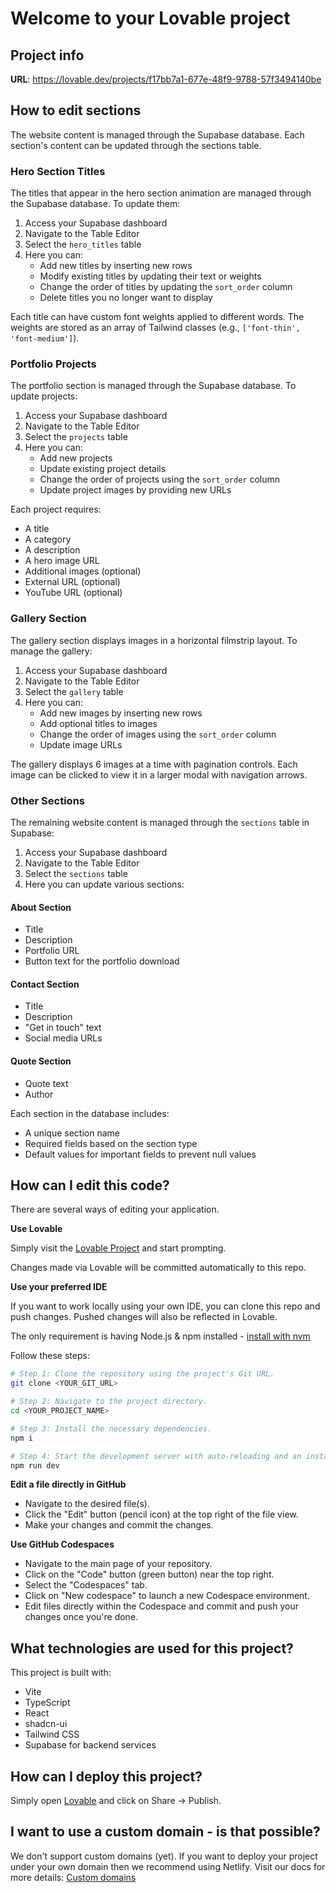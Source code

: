 
# Welcome to your Lovable project

## Project info

**URL**: https://lovable.dev/projects/f17bb7a1-677e-48f9-9788-57f3494140be

## How to edit sections

The website content is managed through the Supabase database. Each section's content can be updated through the sections table.

### Hero Section Titles
The titles that appear in the hero section animation are managed through the Supabase database. To update them:

1. Access your Supabase dashboard
2. Navigate to the Table Editor
3. Select the `hero_titles` table
4. Here you can:
   - Add new titles by inserting new rows
   - Modify existing titles by updating their text or weights
   - Change the order of titles by updating the `sort_order` column
   - Delete titles you no longer want to display

Each title can have custom font weights applied to different words. The weights are stored as an array of Tailwind classes (e.g., `['font-thin', 'font-medium']`).

### Portfolio Projects
The portfolio section is managed through the Supabase database. To update projects:

1. Access your Supabase dashboard
2. Navigate to the Table Editor
3. Select the `projects` table
4. Here you can:
   - Add new projects
   - Update existing project details
   - Change the order of projects using the `sort_order` column
   - Update project images by providing new URLs

Each project requires:
- A title
- A category
- A description
- A hero image URL
- Additional images (optional)
- External URL (optional)
- YouTube URL (optional)

### Gallery Section
The gallery section displays images in a horizontal filmstrip layout. To manage the gallery:

1. Access your Supabase dashboard
2. Navigate to the Table Editor
3. Select the `gallery` table
4. Here you can:
   - Add new images by inserting new rows
   - Add optional titles to images
   - Change the order of images using the `sort_order` column
   - Update image URLs
   
The gallery displays 6 images at a time with pagination controls. Each image can be clicked to view it in a larger modal with navigation arrows.

### Other Sections
The remaining website content is managed through the `sections` table in Supabase:

1. Access your Supabase dashboard
2. Navigate to the Table Editor
3. Select the `sections` table
4. Here you can update various sections:

#### About Section
- Title
- Description
- Portfolio URL
- Button text for the portfolio download

#### Contact Section
- Title
- Description
- "Get in touch" text
- Social media URLs

#### Quote Section
- Quote text
- Author

Each section in the database includes:
- A unique section name
- Required fields based on the section type
- Default values for important fields to prevent null values

## How can I edit this code?

There are several ways of editing your application.

**Use Lovable**

Simply visit the [Lovable Project](https://lovable.dev/projects/f17bb7a1-677e-48f9-9788-57f3494140be) and start prompting.

Changes made via Lovable will be committed automatically to this repo.

**Use your preferred IDE**

If you want to work locally using your own IDE, you can clone this repo and push changes. Pushed changes will also be reflected in Lovable.

The only requirement is having Node.js & npm installed - [install with nvm](https://github.com/nvm-sh/nvm#installing-and-updating)

Follow these steps:

```sh
# Step 1: Clone the repository using the project's Git URL.
git clone <YOUR_GIT_URL>

# Step 2: Navigate to the project directory.
cd <YOUR_PROJECT_NAME>

# Step 3: Install the necessary dependencies.
npm i

# Step 4: Start the development server with auto-reloading and an instant preview.
npm run dev
```

**Edit a file directly in GitHub**

- Navigate to the desired file(s).
- Click the "Edit" button (pencil icon) at the top right of the file view.
- Make your changes and commit the changes.

**Use GitHub Codespaces**

- Navigate to the main page of your repository.
- Click on the "Code" button (green button) near the top right.
- Select the "Codespaces" tab.
- Click on "New codespace" to launch a new Codespace environment.
- Edit files directly within the Codespace and commit and push your changes once you're done.

## What technologies are used for this project?

This project is built with:

- Vite
- TypeScript
- React
- shadcn-ui
- Tailwind CSS
- Supabase for backend services

## How can I deploy this project?

Simply open [Lovable](https://lovable.dev/projects/f17bb7a1-677e-48f9-9788-57f3494140be) and click on Share -> Publish.

## I want to use a custom domain - is that possible?

We don't support custom domains (yet). If you want to deploy your project under your own domain then we recommend using Netlify. Visit our docs for more details: [Custom domains](https://docs.lovable.dev/tips-tricks/custom-domain/)


